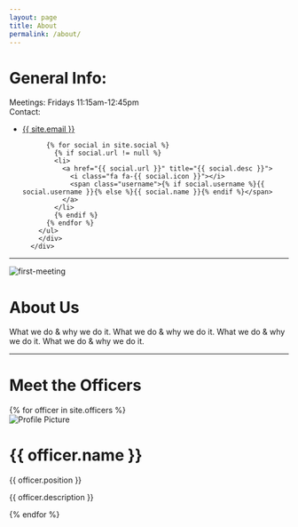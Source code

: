 ```yaml
---
layout: page
title: About
permalink: /about/
---
```


<!--<img src="{{ site.baseurl }}/assets/profile-placeholder.gif" title="Profile Picture" class="profile">

Centrarium is a custom theme for Jekyll, made by [Ben Centra][bencentra] for his own blog. He'd be humbled if you liked it enough to use it as well! Installation and configuration instructions can be found in the [GitHub repository](https://github.com/bencentra/centrarium).

This page is a good place to write about yourself, your project, your product, or whatever it is your site is for. You can replace the image above, or you can get rid of it entirely. 

You can find out more info about customizing your Jekyll theme, as well as basic Jekyll usage documentation at [jekyllrb.com](http://jekyllrb.com/). And you can find the source code for Jekyll at [github.com/jekyll/jekyll](https://github.com/jekyll/jekyll)

[centrarium]: https://github.com/bencentra/centrarium
[bencentra]: http://bencentra.com
[jekyll]: https://github.com/jekyll/jekyll
-->

<div class="About">
  <div class="General-Info">
    <h1> General Info: </h1>
      <div class="Info-Elements">
      Meetings: Fridays 11:15am-12:45pm <br>
      Contact:  
        <div class="site-contact">
        <ul class="social-media-list">
          <li>
            <a href="mailto:{{ site.email }}">
              <i class="fa fa-envelope-o"></i>
              <span class="username">{{ site.email }}</span>
            </a>
          </li>

          {% for social in site.social %}
            {% if social.url != null %}
            <li>
              <a href="{{ social.url }}" title="{{ social.desc }}">
                <i class="fa fa-{{ social.icon }}"></i>
                <span class="username">{% if social.username %}{{ social.username }}{% else %}{{ social.name }}{% endif %}</span>
              </a>
            </li>
            {% endif %}
          {% endfor %}
        </ul>
        </div>
      </div>
  </div>
  
  <hr>
  
  <div class="about-section">
     <img src="{{ site.baseurl }}/assets/imgs/Bernie 1st meeting.jpg" title="first-meeting" class="image">
     <div class="content">
     <h1> About Us </h1>
     <p> What we do & why we do it. What we do & why we do it. What we do & why we do it. What we do & why we do it.</p>
     </div> 
  </div>
 
 <hr>
 
 <div class="about-section">
 <h1> Meet the Officers </h1>
 {% for officer in site.officers %}
 <div class="officer">
  <img src="{{ site.baseurl }}{{ officer.img }}" title="Profile Picture" class="profile">
  <div class="content">
      <h1 class="officer-title"> {{ officer.name }} </h1>
      <p class="officer-position"> {{ officer.position }} </p>
      <p>{{ officer.description }}</p>
  </div>
 </div>
 {% endfor %}
 
 </div>
  
</div>


